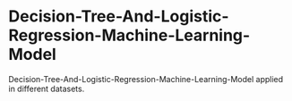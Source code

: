 # Decision-Tree-And-Logistic-Regression-Machine-Learning-Model
Decision-Tree-And-Logistic-Regression-Machine-Learning-Model applied in different datasets.
